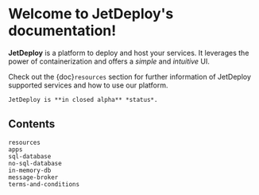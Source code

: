 # Welcome to JetDeploy's documentation!

**JetDeploy** is a platform to deploy and host your services.
It leverages the power of containerization and offers a *simple* and *intuitive* UI.

Check out the {doc}`resources` section for further information of JetDeploy supported services and how to use our platform.

```{note}
JetDeploy is **in closed alpha** *status*.
```

## Contents

```{toctree}
resources
apps
sql-database
no-sql-database
in-memory-db
message-broker
terms-and-conditions
```
